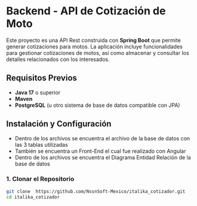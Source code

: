 # Backend - API de Cotización de Moto

Este proyecto es una API Rest construida con **Spring Boot** que permite generar cotizaciones para motos. La aplicación incluye funcionalidades para gestionar cotizaciones de motos, así como almacenar y consultar los detalles relacionados con los interesados.

## Requisitos Previos

- **Java 17** o superior
- **Maven**
- **PostgreSQL** (u otro sistema de base de datos compatible con JPA)
  
## Instalación y Configuración

 - Dentro de los archivos se encuentra el archivo de la base de datos con las 3 tablas utilizadas
 - También se encuentra un Front-End el cual fue realizado con Angular
 - Dentro de los archivos se encuentra el Diagrama Entidad Relación de la base de datos

### 1. Clonar el Repositorio

```bash
git clone  https://github.com/NssnSoft-Mexico/italika_cotizador.git
cd italika_cotizador